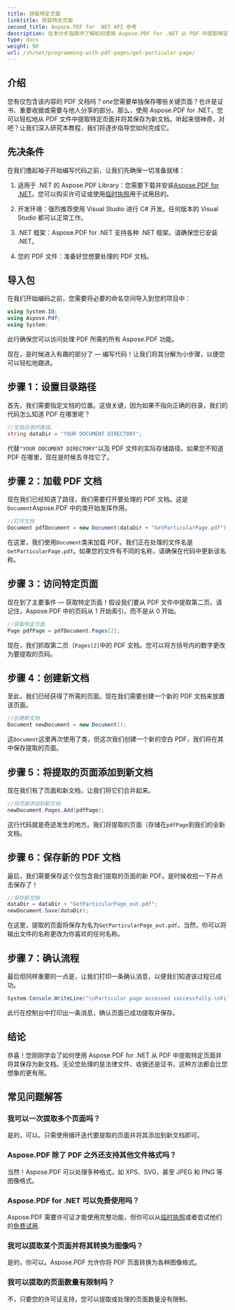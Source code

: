 ```yaml
---
title: 获取特定页面
linktitle: 获取特定页面
second_title: Aspose.PDF for .NET API 参考
description: 在本分步指南中了解如何使用 Aspose.PDF for .NET 从 PDF 中提取特定页面并将其保存为新文档。
type: docs
weight: 90
url: /zh/net/programming-with-pdf-pages/get-particular-page/
---
```

## 介绍

您有仅包含该内容的 PDF 文档吗？*one*您需要单独保存哪些关键页面？也许是证书、重要收据或需要与他人分享的部分。那么，使用 Aspose.PDF for .NET，您可以轻松地从 PDF 文件中提取特定页面并将其保存为新文档。听起来很神奇，对吧？让我们深入研究本教程，我们将逐步指导您如何完成它。

## 先决条件

在我们撸起袖子开始编写代码之前，让我们先确保一切准备就绪：

1.  适用于 .NET 的 Aspose.PDF Library：您需要下载并安装[Aspose.PDF for .NET](https://releases.aspose.com/pdf/net/)。您可以购买许可证或使用[临时执照](https://purchase.aspose.com/temporary-license/)用于试用目的。
   
2. 开发环境：强烈推荐使用 Visual Studio 进行 C# 开发。任何版本的 Visual Studio 都可以正常工作。

3. .NET 框架：Aspose.PDF for .NET 支持各种 .NET 框架。请确保您已安装 .NET。

4. 您的 PDF 文件：准备好您想要处理的 PDF 文档。

## 导入包

在我们开始编码之前，您需要将必要的命名空间导入到您的项目中：

```csharp
using System.IO;
using Aspose.Pdf;
using System;
```

此行确保您可以访问处理 PDF 所需的所有 Aspose.PDF 功能。

现在，是时候进入有趣的部分了 — 编写代码！让我们将其分解为小步骤，以便您可以轻松地跟进。

## 步骤 1：设置目录路径

首先，我们需要指定文档的位置。这很关键，因为如果不指向正确的目录，我们的代码怎么知道 PDF 在哪里呢？

```csharp
//文档目录的路径。
string dataDir = "YOUR DOCUMENT DIRECTORY";
```

代替`"YOUR DOCUMENT DIRECTORY"`以及 PDF 文件的实际存储路径。如果您不知道 PDF 在哪里，现在是时候去寻找它了。

## 步骤 2：加载 PDF 文档

现在我们已经知道了路径，我们需要打开要处理的 PDF 文档。这是`Document`Aspose.PDF 中的类开始发挥作用。

```csharp
//打开文档
Document pdfDocument = new Document(dataDir + "GetParticularPage.pdf");
```

在这里，我们使用`Document`类来加载 PDF。我们正在处理的文件名是`GetParticularPage.pdf`。如果您的文件有不同的名称，请确保在代码中更新该名称。

## 步骤 3：访问特定页面

现在到了主要事件 — 获取特定页面！假设我们要从 PDF 文件中提取第二页。请记住，Aspose.PDF 中的页码从 1 开始索引，而不是从 0 开始。

```csharp
//获取特定页面
Page pdfPage = pdfDocument.Pages[2];
```

现在，我们抓取第二页（`Pages[2]`中的 PDF 文档。您可以将方括号内的数字更改为要提取的页码。

## 步骤 4：创建新文档

至此，我们已经获得了所需的页面。现在我们需要创建一个新的 PDF 文档来放置该页面。

```csharp
//创建新文档
Document newDocument = new Document();
```

这`Document`这里再次使用了类，但这次我们创建一个新的空白 PDF，我们将在其中保存提取的页面。

## 步骤 5：将提取的页面添加到新文档

现在我们有了页面和新文档，让我们将它们合并起来。

```csharp
//将页面添加到新文档
newDocument.Pages.Add(pdfPage);
```

这行代码就是奇迹发生的地方。我们将提取的页面（存储在`pdfPage`到我们的全新文档。

## 步骤 6：保存新的 PDF 文档

最后，我们需要保存这个仅包含我们提取的页面的新 PDF。是时候收拾一下并点击保存了！

```csharp
//保存新文档
dataDir = dataDir + "GetParticularPage_out.pdf";
newDocument.Save(dataDir);
```

在这里，提取的页面将保存为名为`GetParticularPage_out.pdf`。当然，你可以将输出文件的名称更改为你喜欢的任何名称。 

## 步骤 7：确认流程

最后但同样重要的一点是，让我们打印一条确认消息，以便我们知道该过程已成功。

```csharp
System.Console.WriteLine("\nParticular page accessed successfully.\nFile saved at " + dataDir);
```

此行在控制台中打印出一条消息，确认页面已成功提取并保存。

## 结论

恭喜！您刚刚学会了如何使用 Aspose.PDF for .NET 从 PDF 中提取特定页面并将其保存为新文档。无论您处理的是法律文件、收据还是证书，这种方法都会比您想象的更有用。

## 常见问题解答

### 我可以一次提取多个页面吗？  
是的，可以。只需使用循环迭代要提取的页面并将其添加到新文档即可。

### Aspose.PDF 除了 PDF 之外还支持其他文件格式吗？  
当然！Aspose.PDF 可以处理多种格式，如 XPS、SVG，甚至 JPEG 和 PNG 等图像格式。

### Aspose.PDF for .NET 可以免费使用吗？  
Aspose.PDF 需要许可证才能使用完整功能，但你可以从[临时执照](https://purchase.aspose.com/temporary-license/)或者尝试他们的[免费试用](https://releases.aspose.com/).

### 我可以提取某个页面并将其转换为图像吗？  
是的，你可以。Aspose.PDF 允许你将 PDF 页面转换为各种图像格式。

### 我可以提取的页面数量有限制吗？  
不，只要您的许可证支持，您可以提取或处理的页面数量没有限制。